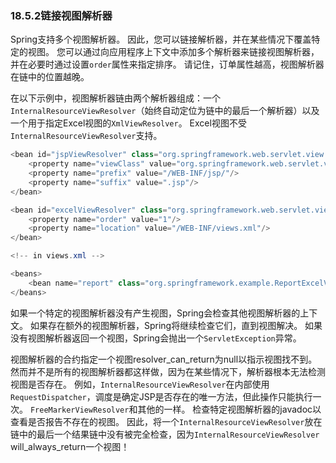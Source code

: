 ### 18.5.2链接视图解析器

Spring支持多个视图解析器。 因此，您可以链接解析器，并在某些情况下覆盖特定的视图。 您可以通过向应用程序上下文中添加多个解析器来链接视图解析器，并在必要时通过设置`order`属性来指定排序。 请记住，订单属性越高，视图解析器在链中的位置越晚。

在以下示例中，视图解析器链由两个解析器组成：一个`InternalResourceViewResolver`（始终自动定位为链中的最后一个解析器）以及一个用于指定Excel视图的`XmlViewResolver`。 Excel视图不受`InternalResourceViewResolver`支持。

```java
<bean id="jspViewResolver" class="org.springframework.web.servlet.view.InternalResourceViewResolver">
    <property name="viewClass" value="org.springframework.web.servlet.view.JstlView"/>
    <property name="prefix" value="/WEB-INF/jsp/"/>
    <property name="suffix" value=".jsp"/>
</bean>

<bean id="excelViewResolver" class="org.springframework.web.servlet.view.XmlViewResolver">
    <property name="order" value="1"/>
    <property name="location" value="/WEB-INF/views.xml"/>
</bean>

<!-- in views.xml -->

<beans>
    <bean name="report" class="org.springframework.example.ReportExcelView"/>
</beans>
```

如果一个特定的视图解析器没有产生视图，Spring会检查其他视图解析器的上下文。 如果存在额外的视图解析器，Spring将继续检查它们，直到视图解决。 如果没有视图解析器返回一个视图，Spring会抛出一个`ServletException`异常。

视图解析器的合约指定一个视图resolver\_can\_return为null以指示视图找不到。 然而并不是所有的视图解析器都这样做，因为在某些情况下，解析器根本无法检测视图是否存在。 例如，`InternalResourceViewResolver`在内部使用`RequestDispatcher`，调度是确定JSP是否存在的唯一方法，但此操作只能执行一次。 `FreeMarkerViewResolver`和其他的一样。 检查特定视图解析器的javadoc以查看是否报告不存在的视图。 因此，将一个`InternalResourceViewResolver`放在链中的最后一个结果链中没有被完全检查，因为`InternalResourceViewResolver `will\_always\_return一个视图！

